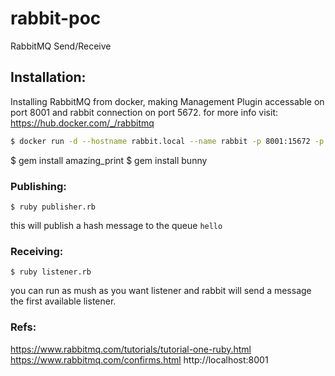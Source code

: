 # rabbit-poc
RabbitMQ Send/Receive

## Installation:
Installing RabbitMQ from docker, making Management Plugin accessable on port 8001 and rabbit connection on port 5672.
for more info visit: https://hub.docker.com/_/rabbitmq
```bash
$ docker run -d --hostname rabbit.local --name rabbit -p 8001:15672 -p 5672:5672 rabbitmq:3-management
```

  $ gem install amazing_print
  $ gem install bunny

### Publishing:

    $ ruby publisher.rb

this will publish a hash message to the queue `hello`


### Receiving:

    $ ruby listener.rb

you can run as mush as you want listener and rabbit will send a message the first available listener.


### Refs:

https://www.rabbitmq.com/tutorials/tutorial-one-ruby.html
https://www.rabbitmq.com/confirms.html
http://localhost:8001
